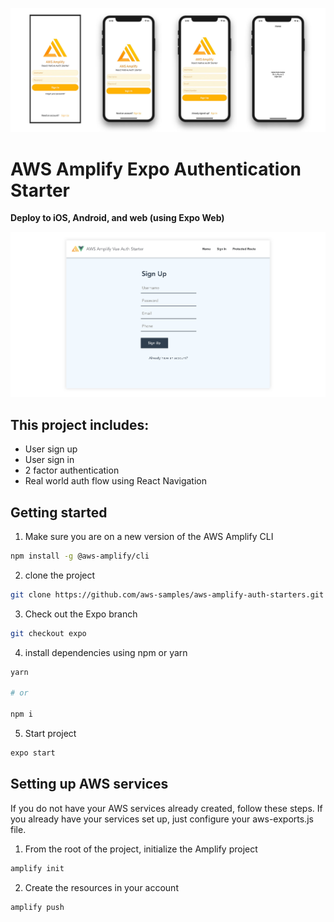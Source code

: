 ![](hero.jpg)

# AWS Amplify Expo Authentication Starter

__Deploy to iOS, Android, and web (using Expo Web)__

![](hero.png)

## This project includes:    
- User sign up
- User sign in
- 2 factor authentication
- Real world auth flow using React Navigation

## Getting started  

1. Make sure you are on a new version of the AWS Amplify CLI

```sh
npm install -g @aws-amplify/cli
```

2. clone the project    

```sh
git clone https://github.com/aws-samples/aws-amplify-auth-starters.git
```

3. Check out the Expo branch

```sh
git checkout expo
```

4. install dependencies using npm or yarn    

```sh
yarn 

# or

npm i
```

5. Start project    

```sh
expo start
```

## Setting up AWS services    
If you do not have your AWS services already created, follow these steps. If you already have your services set up, just configure your aws-exports.js file.    

1. From the root of the project, initialize the Amplify project    

```sh
amplify init
```

2. Create the resources in your account

```sh
amplify push
```
